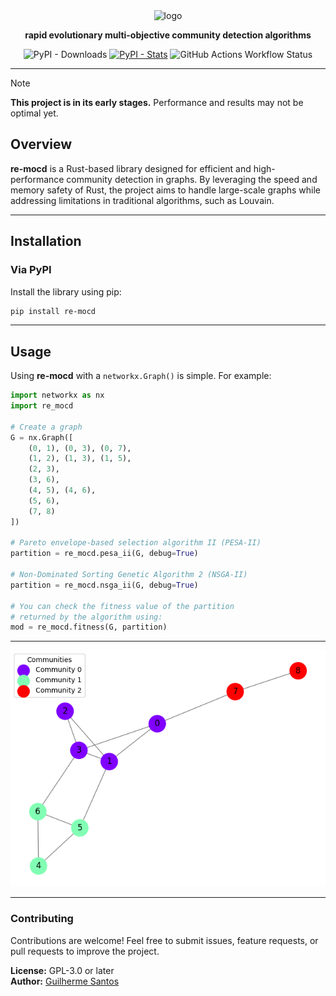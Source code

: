 <div align="center">
  <img src="res/logo.png" alt="logo" style="width: 40%;"> 

   <strong>rapid evolutionary multi-objective community detection algorithms</strong>

![PyPI - Downloads](https://img.shields.io/pypi/dm/re_mocd)
[![PyPI - Stats](https://img.shields.io/badge/More%20Info-F58025?logo=PyPi)](https://pypistats.org/packages/re_mocd)
![GitHub Actions Workflow Status](https://img.shields.io/github/actions/workflow/status/0l1ve1r4/re-mocd/.github%2Fworkflows%2Frelease.yml)

<hr>

</div>

> [!NOTE]  
> **This project is in its early stages.** Performance and results may not be optimal yet.

## Overview  

**re-mocd** is a Rust-based library designed for efficient and high-performance community detection in graphs. By leveraging the speed and memory safety of Rust, the project aims to handle large-scale graphs while addressing limitations in traditional algorithms, such as Louvain.   

---

## Installation  

### Via PyPI  

Install the library using pip:  
```bash
pip install re-mocd
```

---

## Usage  

Using **re-mocd** with a `networkx.Graph()` is simple. For example:  

```python
import networkx as nx 
import re_mocd

# Create a graph
G = nx.Graph([
    (0, 1), (0, 3), (0, 7), 
    (1, 2), (1, 3), (1, 5), 
    (2, 3), 
    (3, 6), 
    (4, 5), (4, 6), 
    (5, 6), 
    (7, 8)
])

# Pareto envelope-based selection algorithm II (PESA-II) 
partition = re_mocd.pesa_ii(G, debug=True)

# Non-Dominated Sorting Genetic Algorithm 2 (NSGA-II)
partition = re_mocd.nsga_ii(G, debug=True)

# You can check the fitness value of the partition
# returned by the algorithm using:
mod = re_mocd.fitness(G, partition)
```
<!--

### Examples  

- [Plotting Example](tests/python/example.py)  
- [Comparison with Other Algorithms](tests/python/main.py)  
- [Modularity ring problem](tests/python/benchmarks/ring.py)
- [Single file test](tests/python/benchmarks/single.py)

-->

---

<center>  
<img src="res/example.png" alt="Example Plot" width="600">  
</center>  

---

### Contributing  

Contributions are welcome! Feel free to submit issues, feature requests, or pull requests to improve the project.  

**License:** GPL-3.0 or later  
**Author:** [Guilherme Santos](https://github.com/0l1ve1r4)  
